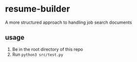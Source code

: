 # resume-builder

A more structured approach to handling job search documents

## usage

1. Be in the root directory of this repo
1. Run `python3 src/test.py`
